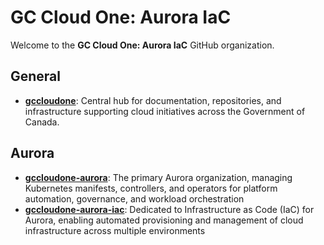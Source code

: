 # GC Cloud One: Aurora IaC

Welcome to the **GC Cloud One: Aurora IaC** GitHub organization.

## General

- **[gccloudone](https://github.com/gccloudone)**: Central hub for documentation, repositories, and infrastructure supporting cloud initiatives across the Government of Canada.

## Aurora

- **[gccloudone-aurora](https://github.com/gccloudone-aurora)**: The primary Aurora organization, managing Kubernetes manifests, controllers, and operators for platform automation, governance, and workload orchestration
- **[gccloudone-aurora-iac](https://github.com/gccloudone-aurora-iac)**: Dedicated to Infrastructure as Code (IaC) for Aurora, enabling automated provisioning and management of cloud infrastructure across multiple environments
